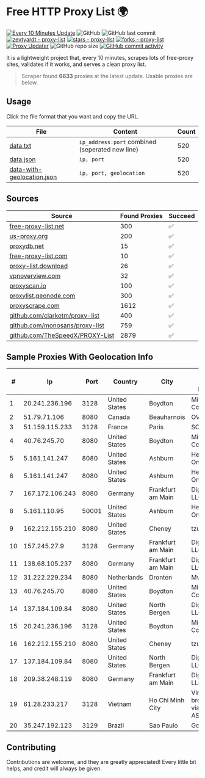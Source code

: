 
# Free HTTP Proxy List 🌍

[![Every 10 Minutes Update](https://github.com/mertguvencli/http-proxy-list/actions/workflows/main.yml/badge.svg?branch=main)](https://github.com/mertguvencli/http-proxy-list/actions/workflows/main.yml)
![GitHub](https://img.shields.io/github/license/mertguvencli/http-proxy-list)
![GitHub last commit](https://img.shields.io/github/last-commit/mertguvencli/http-proxy-list)
[![zevtyardt - proxy-list](https://img.shields.io/static/v1?label=zevtyardt&message=proxy-list&color=blue&logo=github)](https://github.com/zevtyardt/proxy-list "Go to GitHub repo")
[![stars - proxy-list](https://img.shields.io/github/stars/zevtyardt/proxy-list?style=social)](https://github.com/zevtyardt/proxy-list)
[![forks - proxy-list](https://img.shields.io/github/forks/zevtyardt/proxy-list?style=social)](https://github.com/zevtyardt/proxy-list)
[![Proxy Updater](https://github.com/zevtyardt/proxy-list/workflows/Proxy%20Updater/badge.svg)](https://github.com/zevtyardt/proxy-list/actions?query=workflow:"Proxy+Updater")
![GitHub repo size](https://img.shields.io/github/repo-size/zevtyardt/proxy-list)
[![GitHub commit activity](https://img.shields.io/github/commit-activity/m/zevtyardt/proxy-list?logo=commits)](https://github.com/zevtyardt/proxy-list/commits/main)

It is a lightweight project that, every 10 minutes, scrapes lots of free-proxy sites, validates if it works, and serves a clean proxy list.

> Scraper found **6633** proxies at the latest update. Usable proxies are below.

## Usage

Click the file format that you want and copy the URL.

|File|Content|Count|
|----|-------|-----|
|[data.txt](https://raw.githubusercontent.com/mertguvencli/http-proxy-list/main/proxy-list/data.txt)|`ip_address:port` combined (seperated new line)|520|
|[data.json](https://raw.githubusercontent.com/mertguvencli/http-proxy-list/main/proxy-list/data.json)|`ip, port`|520|
|[data-with-geolocation.json](https://raw.githubusercontent.com/mertguvencli/http-proxy-list/main/proxy-list/data-with-geolocation.json)|`ip, port, geolocation`|520|

## Sources

|Source|Found Proxies|Succeed|
|------|-------------|-------|
|[free-proxy-list.net](https://free-proxy-list.net)|300|✅|
|[us-proxy.org](https://www.us-proxy.org)|200|✅|
|[proxydb.net](http://proxydb.net)|15|✅|
|[free-proxy-list.com](https://free-proxy-list.com/?page=&port=&type%5B%5D=http&type%5B%5D=https&up_time=0&search=Search)|10|✅|
|[proxy-list.download](https://www.proxy-list.download/HTTP)|26|✅|
|[vpnoverview.com](https://vpnoverview.com/privacy/anonymous-browsing/free-proxy-servers)|32|✅|
|[proxyscan.io](https://www.proxyscan.io)|100|✅|
|[proxylist.geonode.com](https://proxylist.geonode.com/api/proxy-list?limit=300&page=1&sort_by=lastChecked&sort_type=desc&protocols=http,https)|300|✅|
|[proxyscrape.com](https://api.proxyscrape.com/v2/?request=displayproxies&protocol=http&timeout=10000&country=all&ssl=all&anonymity=all)|1612|✅|
|[github.com/clarketm/proxy-list](https://raw.githubusercontent.com/clarketm/proxy-list/master/proxy-list-raw.txt)|400|✅|
|[github.com/monosans/proxy-list](https://raw.githubusercontent.com/monosans/proxy-list/main/proxies/http.txt)|759|✅|
|[github.com/TheSpeedX/PROXY-List](https://raw.githubusercontent.com/TheSpeedX/PROXY-List/master/http.txt)|2879|✅|


## Sample Proxies With Geolocation Info

|#|Ip|Port|Country|City|Internet Service Provider|
|-|--|----|-------|----|-------------------------|
|1|20.241.236.196|3128|United States|Boydton|Microsoft Corporation|
|2|51.79.71.106|8080|Canada|Beauharnois|OVH SAS|
|3|51.159.115.233|3128|France|Paris|SCALEWAY|
|4|40.76.245.70|8080|United States|Boydton|Microsoft Corporation|
|5|5.161.141.247|8080|United States|Ashburn|Hetzner Online GmbH|
|6|5.161.141.247|8080|United States|Ashburn|Hetzner Online GmbH|
|7|167.172.106.243|8080|Germany|Frankfurt am Main|DigitalOcean, LLC|
|8|5.161.110.95|50001|United States|Ashburn|Hetzner Online GmbH|
|9|162.212.155.210|8080|United States|Cheney|tzulo, inc.|
|10|157.245.27.9|3128|Germany|Frankfurt am Main|DigitalOcean, LLC|
|11|138.68.105.237|8080|Germany|Frankfurt am Main|DigitalOcean, LLC|
|12|31.222.229.234|8080|Netherlands|Dronten|Mvps LTD|
|13|40.76.245.70|8080|United States|Boydton|Microsoft Corporation|
|14|137.184.109.84|8080|United States|North Bergen|DigitalOcean, LLC|
|15|20.241.236.196|3128|United States|Boydton|Microsoft Corporation|
|16|162.212.155.210|8080|United States|Cheney|tzulo, inc.|
|17|137.184.109.84|8080|United States|North Bergen|DigitalOcean, LLC|
|18|209.38.248.119|8080|Germany|Frankfurt am Main|DigitalOcean, LLC|
|19|61.28.233.217|3128|Vietnam|Ho Chi Minh City|Vinadata broadcast via vinagame AS Number|
|20|35.247.192.123|3129|Brazil|Sao Paulo|Google LLC|



## Contributing

Contributions are welcome, and they are greatly appreciated! Every
little bit helps, and credit will always be given.


